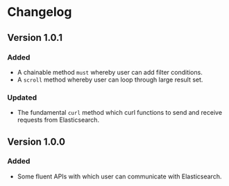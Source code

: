# Changelog

## Version 1.0.1
### Added
- A chainable method ```must``` whereby user can add filter conditions.
- A ````scroll```` method whereby user can loop through large result set.
### Updated
- The fundamental ```curl``` method which curl functions to send and receive requests from Elasticsearch.

## Version 1.0.0
### Added
- Some fluent APIs with which user can communicate with Elasticsearch.